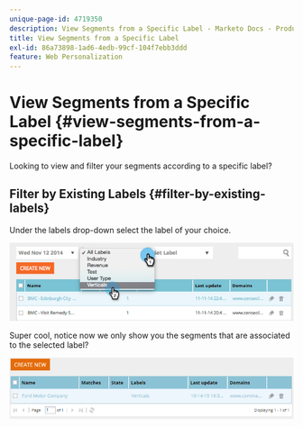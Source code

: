 ```yaml
---
unique-page-id: 4719350
description: View Segments from a Specific Label - Marketo Docs - Product Documentation
title: View Segments from a Specific Label
exl-id: 86a73898-1ad6-4edb-99cf-104f7ebb3ddd
feature: Web Personalization
---
```

# View Segments from a Specific Label {#view-segments-from-a-specific-label}

Looking to view and filter your segments according to a specific label?

## Filter by Existing Labels {#filter-by-existing-labels}

Under the labels drop-down select the label of your choice.

![](assets/image2014-11-26-13-3a44-3a23.png)

Super cool, notice now we only show you the segments that are associated to the selected label?

![](assets/image2015-10-14-16-3a31-3a52.png)
